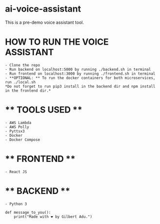 # ai-voice-assistant

This is a pre-demo voice assistant tool.

# **HOW TO RUN THE VOICE ASSISTANT**
    - Clone the repo
    - Run backend on localhost:5000 by running ./backend.sh in terminal
    - Run frontend on localhost:3000 by running ./frontend.sh in terminal
    - **OPTIONAL: ** To run the docker containers for both microservices, run ./local.sh
    *Do not forget to run pip3 install in the backend dir and npm install in the frontend dir.*

# ** TOOLS USED **
    - AWS Lambda
    - AWS Polly
    - Pyttsx3
    - Docker
    - Docker Compose

# ** FRONTEND **
    - React JS

# ** BACKEND **
    - Python 3

```
def message_to_you():
    print("Made with ❤️ by Gilbert Adu.")
```







